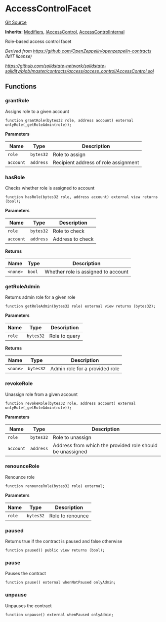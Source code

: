 # AccessControlFacet
[Git Source](https://github.com/rndquu/ubiquity-dollar/blob/acaf5012d59fae725859d662b4b531abaa7ec8f5/src/dollar/facets/AccessControlFacet.sol)

**Inherits:**
[Modifiers](/src/dollar/libraries/LibAppStorage.sol/contract.Modifiers.md), [IAccessControl](/src/dollar/interfaces/IAccessControl.sol/interface.IAccessControl.md), [AccessControlInternal](/src/dollar/access/AccessControlInternal.sol/abstract.AccessControlInternal.md)

Role-based access control facet

*Derived from https://github.com/OpenZeppelin/openzeppelin-contracts (MIT license)*

*https://github.com/solidstate-network/solidstate-solidity/blob/master/contracts/access/access_control/AccessControl.sol*


## Functions
### grantRole

Assigns role to a given account


```solidity
function grantRole(bytes32 role, address account) external onlyRole(_getRoleAdmin(role));
```
**Parameters**

|Name|Type|Description|
|----|----|-----------|
|`role`|`bytes32`|Role to assign|
|`account`|`address`|Recipient address of role assignment|


### hasRole

Checks whether role is assigned to account


```solidity
function hasRole(bytes32 role, address account) external view returns (bool);
```
**Parameters**

|Name|Type|Description|
|----|----|-----------|
|`role`|`bytes32`|Role to check|
|`account`|`address`|Address to check|

**Returns**

|Name|Type|Description|
|----|----|-----------|
|`<none>`|`bool`|Whether role is assigned to account|


### getRoleAdmin

Returns admin role for a given role


```solidity
function getRoleAdmin(bytes32 role) external view returns (bytes32);
```
**Parameters**

|Name|Type|Description|
|----|----|-----------|
|`role`|`bytes32`|Role to query|

**Returns**

|Name|Type|Description|
|----|----|-----------|
|`<none>`|`bytes32`|Admin role for a provided role|


### revokeRole

Unassign role from a given account


```solidity
function revokeRole(bytes32 role, address account) external onlyRole(_getRoleAdmin(role));
```
**Parameters**

|Name|Type|Description|
|----|----|-----------|
|`role`|`bytes32`|Role to unassign|
|`account`|`address`|Address from which the provided role should be unassigned|


### renounceRole

Renounce role


```solidity
function renounceRole(bytes32 role) external;
```
**Parameters**

|Name|Type|Description|
|----|----|-----------|
|`role`|`bytes32`|Role to renounce|


### paused

Returns true if the contract is paused and false otherwise


```solidity
function paused() public view returns (bool);
```

### pause

Pauses the contract


```solidity
function pause() external whenNotPaused onlyAdmin;
```

### unpause

Unpauses the contract


```solidity
function unpause() external whenPaused onlyAdmin;
```

